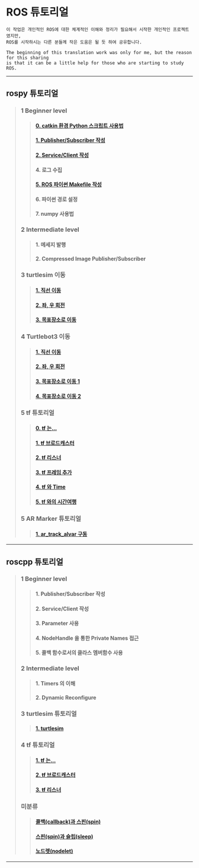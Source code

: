 # ROS 튜토리얼

```
이 작업은 개인적인 ROS에 대한 체계적인 이해와 정리가 필요해서 시작한 개인적인 프로젝트였지만, 
ROS를 시작하시는 다른 분들께 작은 도움은 될 듯 하여 공유합니다.
```

```
The beginning of this translation work was only for me, but the reason for this sharing
is that it can be a little help for those who are starting to study ROS.
```

---



##  rospy 튜토리얼
>
>
>
>### 1 Beginner level
>>
>>####      [0. catkin 환경 Python 스크립트 사용법](./rospy/rospy_0_How2UsePythonWithCatkin.md)
>>
>>
>>####        [1. Publisher/Subscriber 작성](./rospy/rospy_1_WritingPubSub.md)
>>
>>####        [2. Service/Client 작성](./rospy/rospy_2_WritingServiceClient.md)
>>
>>####        4. 로그 수집
>>
>>####        [5. ROS 파이썬 Makefile 작성](./rospy/rospy_5_WritingROS_pythonMakefile.md)
>>
>>####        6. 파이썬 경로 설정
>>
>>####        7. numpy 사용법
>
>
>
>###   2 Intermediate level
>
>>####      1. 메세지 발행
>>
>>####      2. Compressed Image Publisher/Subscriber
>
>
>
>### 3 turtlesim 이동
>
>>####      [1. 직선 이동](./rospy/mv_tutle_1_MoveInStraightLine.md)
>>
>>####      [2. 좌, 우 회전](./rospy/mv_tutle_2_RotateLeftRight.md)
>>
>>####      [3. 목표장소로 이동](./rospy/mv_tutle_3_Go2Goal.md)
>>
>
>
>
>### 4 Turtlebot3 이동
>
>> #### [1. 직선 이동](./rospy/mv_tb3_1_MoveInStraightLine.md)
>>
>> #### [2. 좌, 우 회전](./rospy/mv_tb3_2_RotateLeftRight.md)
>>
>> #### [3. 목표장소로 이동 1](./rospy/mv_tb3_3_Go2Goal.md)
>>
>> #### [4. 목표장소로 이동 2](./rospy/mv_tb3_4_GoToGoal.md)
>>
> 
>
>
>### 5 tf 튜토리얼
>
>>
>>####      [0. tf 는...](./rospy/tf_0_Instroduction.md)
>>
>>####      [1. tf 브로드캐스터](./rospy/tf_1_broadcaster.md)
>>
>>####      [2. tf 리스너](./rospy/tf_2_listener.md)
>>
>>####      [3. tf 프레임 추가](./rospy/tf_3_adding_frame.md)
>>
>>####      [4. tf 와 Time](./rospy/tf_4_tf_n_time.md)
>>
>>####      [5. tf 와의 시간여행](./rospy/tf_3_adding_frame.md)
>>
> 
>
>
>### 5 AR Marker 튜토리얼
>
>>
>>####      [1. ar_track_alvar 구동](./rospy/ar_1_ar_track_alvar.md)
>>
>>
>
>
>>
>>
>
>
---



## roscpp 튜토리얼
>
>
>
>### 1 Beginner level
>>####      1. Publisher/Subscriber 작성
>>
>>####      2. Service/Client 작성
>>
>>####      3. Parameter 사용
>>
>>####      4. NodeHandle 을 통한 Private Names 접근
>>
>>####      5. 콜백 함수로서의 클라스 멤버함수 사용
>>
>
>
>
>### 2 Intermediate level
>
>>####     1. Timers 의 이해
>>
>>####     2. Dynamic Reconfigure
>>
>
>
>
>### 3 turtlesim 튜토리얼
>
>>####     [1. turtlesim](./roscpp/turtlesim.md)
>>
>
>
>
>### 4 tf 튜토리얼
>
>>
>>####      [1. tf 는... ](./roscpp/tf_1_Instroduction.md)
>>
>>####      [2. tf 브로드캐스터](./roscpp/tf_2_broadcaster.md)
>>
>>####      [3. tf 리스너](./roscpp/tf_3_listener.md)
>>
>
>
>
>### 미분류
>
>>####      [콜백(callback)과 스핀(spin)](./roscpp/callback_n_spin.md)
>>
>>####      [스핀(spin)과 슬립(sleep)](./roscpp/spin_n_sleep.md)
>>
>>#### [노드렛(nodelet)](./roscpp/nodelet.md)
---

